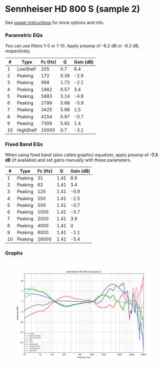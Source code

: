 # Sennheiser HD 800 S (sample 2)
See [usage instructions](https://github.com/jaakkopasanen/AutoEq#usage) for more options and info.

### Parametric EQs
You can use filters 1-5 or 1-10. Apply preamp of -6.2 dB or -6.2 dB, respectively.

|   # | Type      |   Fc (Hz) |    Q |   Gain (dB) |
|-----|-----------|-----------|------|-------------|
|   1 | LowShelf  |       105 | 0.7  |         6.4 |
|   2 | Peaking   |       172 | 0.39 |        -2.9 |
|   3 | Peaking   |       968 | 1.73 |        -2.1 |
|   4 | Peaking   |      1862 | 0.57 |         3.4 |
|   5 | Peaking   |      5883 | 3.14 |        -4.8 |
|   6 | Peaking   |      2786 | 5.68 |        -0.9 |
|   7 | Peaking   |      3425 | 5.98 |         1.5 |
|   8 | Peaking   |      4154 | 5.97 |        -0.7 |
|   9 | Peaking   |      7309 | 5.92 |         1.4 |
|  10 | HighShelf |     10000 | 0.7  |        -3.1 |

### Fixed Band EQs
When using fixed band (also called graphic) equalizer, apply preamp of **-7.3 dB** (if available) and set gains manually with these parameters.

|   # | Type    |   Fc (Hz) |    Q |   Gain (dB) |
|-----|---------|-----------|------|-------------|
|   1 | Peaking |        31 | 1.41 |         6.6 |
|   2 | Peaking |        62 | 1.41 |         3.4 |
|   3 | Peaking |       125 | 1.41 |        -0.9 |
|   4 | Peaking |       250 | 1.41 |        -2.5 |
|   5 | Peaking |       500 | 1.41 |        -0.7 |
|   6 | Peaking |      1000 | 1.41 |        -0.7 |
|   7 | Peaking |      2000 | 1.41 |         3.9 |
|   8 | Peaking |      4000 | 1.41 |         0   |
|   9 | Peaking |      8000 | 1.41 |        -1.1 |
|  10 | Peaking |     16000 | 1.41 |        -5.4 |

### Graphs
![](./Sennheiser%20HD%20800%20S%20(sample%202).png)

